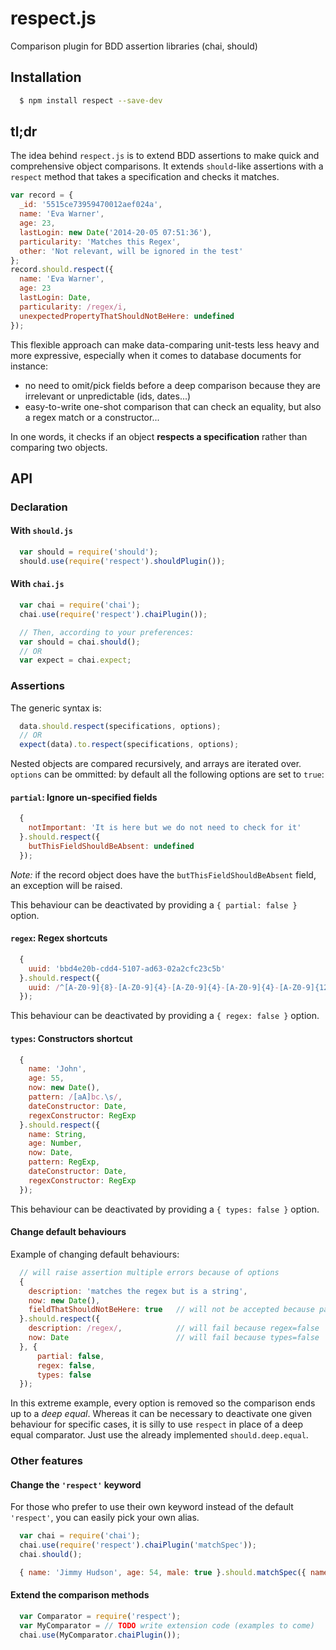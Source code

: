 # respect.js

Comparison plugin for BDD assertion libraries (chai, should)


## Installation

``` bash
  $ npm install respect --save-dev
```


## tl;dr

The idea behind `respect.js` is to extend BDD assertions to make quick and comprehensive object comparisons.
It extends `should`-like assertions with a `respect` method that takes a specification and checks it matches.

```javascript
var record = {
  _id: '5515ce73959470012aef024a',
  name: 'Eva Warner',
  age: 23,
  lastLogin: new Date('2014-20-05 07:51:36'),
  particularity: 'Matches this Regex',
  other: 'Not relevant, will be ignored in the test'
};
record.should.respect({
  name: 'Eva Warner',
  age: 23
  lastLogin: Date,
  particularity: /regex/i,
  unexpectedPropertyThatShouldNotBeHere: undefined
});
```

This flexible approach can make data-comparing unit-tests less heavy and more expressive,
especially when it comes to database documents for instance:
 - no need to omit/pick fields before a deep comparison because they are irrelevant or unpredictable (ids, dates...)
 - easy-to-write one-shot comparison that can check an equality, but also a regex match or a constructor...

In one words, it checks if an object **respects a specification** rather than comparing two objects.


## API


### Declaration

#### With `should.js`

```javascript
  var should = require('should');
  should.use(require('respect').shouldPlugin());
```

#### With `chai.js`

```javascript
  var chai = require('chai');
  chai.use(require('respect').chaiPlugin());

  // Then, according to your preferences:
  var should = chai.should();
  // OR
  var expect = chai.expect;
```


### Assertions

The generic syntax is:
```javascript
  data.should.respect(specifications, options);
  // OR
  expect(data).to.respect(specifications, options);

```

Nested objects are compared recursively, and arrays are iterated over.
`options` can be ommitted: by default all the following options are set to `true`:

#### `partial`: Ignore un-specified fields

```javascript
  {
    notImportant: 'It is here but we do not need to check for it'
  }.should.respect({
    butThisFieldShouldBeAbsent: undefined
  });
```

*Note:* if the record object does have the `butThisFieldShouldBeAbsent` field, an exception will be raised.

This behaviour can be deactivated by providing a `{ partial: false }` option.

#### `regex`: Regex shortcuts

```javascript
  {
    uuid: 'bbd4e20b-cdd4-5107-ad63-02a2cfc23c5b'
  }.should.respect({
    uuid: /^[A-Z0-9]{8}-[A-Z0-9]{4}-[A-Z0-9]{4}-[A-Z0-9]{4}-[A-Z0-9]{12}$/
  });
```

This behaviour can be deactivated by providing a `{ regex: false }` option.

#### `types`: Constructors shortcut

```javascript
  {
    name: 'John',
    age: 55,
    now: new Date(),
    pattern: /[aA]bc.\s/,
    dateConstructor: Date,
    regexConstructor: RegExp
  }.should.respect({
    name: String,
    age: Number,
    now: Date,
    pattern: RegExp,
    dateConstructor: Date,
    regexConstructor: RegExp
  });
```

This behaviour can be deactivated by providing a `{ types: false }` option.


#### Change default behaviours

Example of changing default behaviours:

```javascript
  // will raise assertion multiple errors because of options
  {
    description: 'matches the regex but is a string',
    now: new Date(),
    fieldThatShouldNotBeHere: true   // will not be accepted because partial=false
  }.should.respect({
    description: /regex/,            // will fail because regex=false
    now: Date                        // will fail because types=false
  }, {
      partial: false,
      regex: false,
      types: false
  });
```

In this extreme example, every option is removed so the comparison ends up to a *deep equal*.
Whereas it can be necessary to deactivate one given behaviour for specific cases, it is silly to use `respect`
in place of a deep equal comparator. Just use the already implemented `should.deep.equal`.


### Other features

#### Change the `'respect'` keyword

For those who prefer to use their own keyword instead of the default `'respect'`, you can easily pick your own alias.

```javascript
  var chai = require('chai');
  chai.use(require('respect').chaiPlugin('matchSpec'));
  chai.should();

  { name: 'Jimmy Hudson', age: 54, male: true }.should.matchSpec({ name: String, age: Number });
```

#### Extend the comparison methods


```javascript
  var Comparator = require('respect'); 
  var MyComparator = // TODO write extension code (examples to come)
  chai.use(MyComparator.chaiPlugin());
```